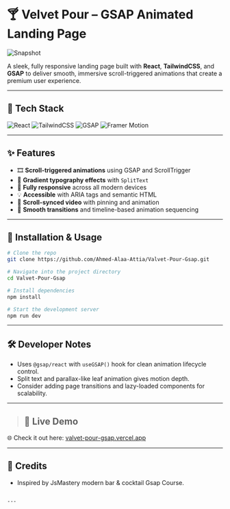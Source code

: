 # 🍸 Velvet Pour – GSAP Animated Landing Page

![Snapshot](./public/readme/snapshot.png)

A sleek, fully responsive landing page built with **React**, **TailwindCSS**, and **GSAP** to deliver smooth, immersive scroll-triggered animations that create a premium user experience.

---

## 🚀 Tech Stack

![React](https://img.shields.io/badge/React-20232A?style=for-the-badge&logo=react&logoColor=61DAFB)
![TailwindCSS](https://img.shields.io/badge/TailwindCSS-0EA5E9?style=for-the-badge&logo=tailwindcss&logoColor=white)
![GSAP](https://img.shields.io/badge/GSAP-88CE02?style=for-the-badge&logo=greensock&logoColor=white)
![Framer Motion](https://img.shields.io/badge/Framer_Motion-EF008F?style=for-the-badge&logo=framer&logoColor=white)

---

## ✨ Features

- 🎞️ **Scroll-triggered animations** using GSAP and ScrollTrigger
- 🌈 **Gradient typography effects** with `SplitText`
- 📱 **Fully responsive** across all modern devices
- 💡 **Accessible** with ARIA tags and semantic HTML
- 🎥 **Scroll-synced video** with pinning and animation
- 🔄 **Smooth transitions** and timeline-based animation sequencing

---

## 🧠 Installation & Usage

```bash
# Clone the repo
git clone https://github.com/Ahmed-Alaa-Attia/Valvet-Pour-Gsap.git

# Navigate into the project directory
cd Valvet-Pour-Gsap

# Install dependencies
npm install

# Start the development server
npm run dev
```

---

## 🛠️ Developer Notes

- Uses `@gsap/react` with `useGSAP()` hook for clean animation lifecycle control.
- Split text and parallax-like leaf animation gives motion depth.
- Consider adding page transitions and lazy-loaded components for scalability.

---

> ## 🔗 Live Demo

🌐 Check it out here: [valvet-pour-gsap.vercel.app](https://valvet-pour-gsap.vercel.app/)

---

## 🙌 Credits

- Inspired by JsMastery modern bar & cocktail Gsap Course.

```

---
```
